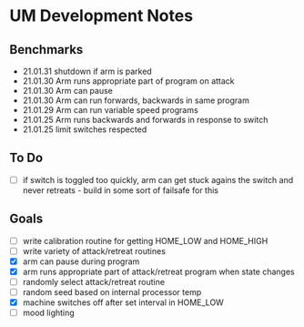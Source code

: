 # UM Development Notes

## Benchmarks
* 21.01.31 shutdown if arm is parked
* 21.01.30 Arm runs appropriate part of program on attack
* 21.01.30 Arm can pause
* 21.01.30 Arm can run forwards, backwards in same program
* 21.01.29 Arm can run variable speed programs
* 21.01.25 Arm runs backwards and forwards in response to switch
* 21.01.25 limit switches respected 

## To Do
- [ ] if switch is toggled too quickly, arm can get stuck agains the switch and never retreats - build in some sort of failsafe for this

## Goals
- [ ] write calibration routine for getting HOME_LOW and HOME_HIGH
- [ ] write variety of attack/retreat routines
- [x] arm can pause during program
- [x] arm runs appropriate part of attack/retreat program when state changes
- [ ] randomly select attack/retreat routine
- [ ] random seed based on internal processor temp
- [x] machine switches off after set interval in HOME_LOW
- [ ] mood lighting
